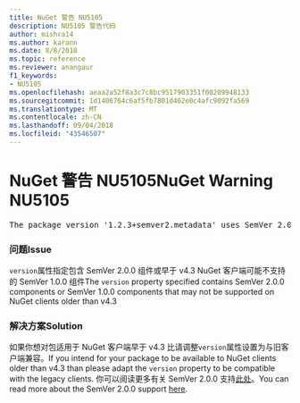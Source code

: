 ```yaml
---
title: NuGet 警告 NU5105
description: NU5105 警告代码
author: mishra14
ms.author: karann
ms.date: 8/8/2018
ms.topic: reference
ms.reviewer: anangaur
f1_keywords:
- NU5105
ms.openlocfilehash: aeaa2a52f8a3c7c8bc9517903351f00209948133
ms.sourcegitcommit: 1d1406764c6af5fb7801d462e0c4afc9092fa569
ms.translationtype: MT
ms.contentlocale: zh-CN
ms.lasthandoff: 09/04/2018
ms.locfileid: "43546507"
---
```

# <a name="nuget-warning-nu5105"></a><span data-ttu-id="cbe77-103">NuGet 警告 NU5105</span><span class="sxs-lookup"><span data-stu-id="cbe77-103">NuGet Warning NU5105</span></span>
<pre>The package version '1.2.3+semver2.metadata' uses SemVer 2.0.0 or components of SemVer 1.0.0 that are not supported on legacy clients. Change the package version to a SemVer 1.0.0 string. If the version contains a release label it must start with a letter. This message can be ignored if the package is not intended for older clients.</pre>

### <a name="issue"></a><span data-ttu-id="cbe77-104">问题</span><span class="sxs-lookup"><span data-stu-id="cbe77-104">Issue</span></span>

<span data-ttu-id="cbe77-105">`version`属性指定包含 SemVer 2.0.0 组件或早于 v4.3 NuGet 客户端可能不支持的 SemVer 1.0.0 组件</span><span class="sxs-lookup"><span data-stu-id="cbe77-105">The `version` property specified contains SemVer 2.0.0 components or SemVer 1.0.0 components that may not be supported on NuGet clients older than v4.3</span></span>


### <a name="solution"></a><span data-ttu-id="cbe77-106">解决方案</span><span class="sxs-lookup"><span data-stu-id="cbe77-106">Solution</span></span>

<span data-ttu-id="cbe77-107">如果你想对包适用于 NuGet 客户端早于 v4.3 比请调整`version`属性设置为与旧客户端兼容。</span><span class="sxs-lookup"><span data-stu-id="cbe77-107">If you intend for your package to be available to NuGet clients older than v4.3 than please adapt the `version` property to be compatible with the legacy clients.</span></span> <span data-ttu-id="cbe77-108">你可以阅读更多有关 SemVer 2.0.0 支持[此处](https://github.com/NuGet/Home/wiki/SemVer-2.0.0-support)。</span><span class="sxs-lookup"><span data-stu-id="cbe77-108">You can read more about the SemVer 2.0.0 support [here](https://github.com/NuGet/Home/wiki/SemVer-2.0.0-support).</span></span>

